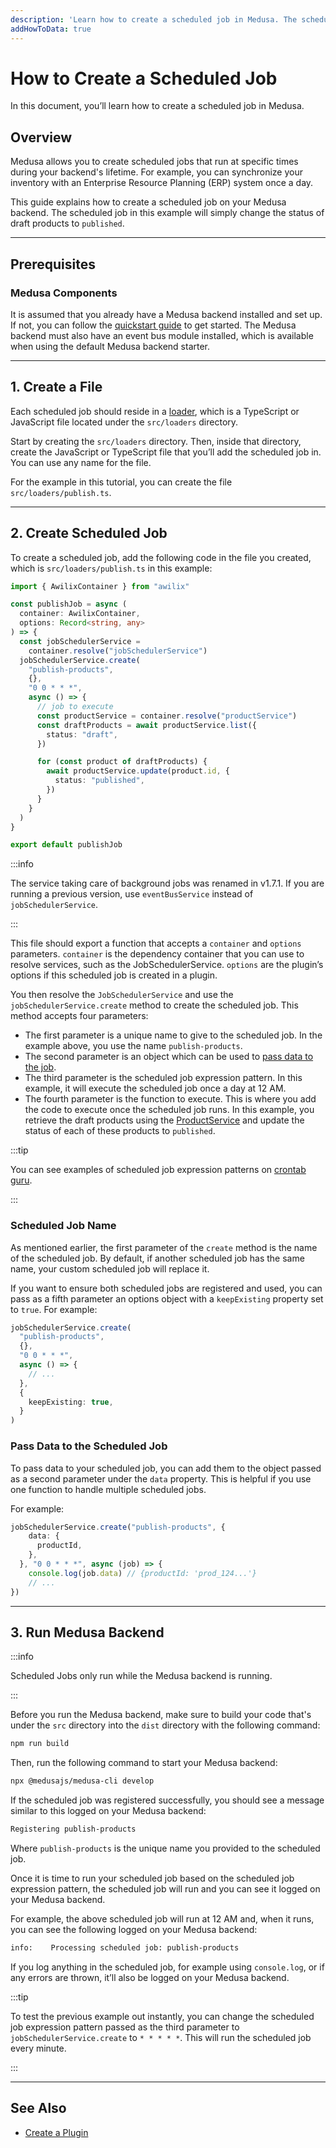 ```yaml
---
description: 'Learn how to create a scheduled job in Medusa. The scheduled job in this example will simply change the status of draft products to published.'
addHowToData: true
---
```


# How to Create a Scheduled Job

In this document, you’ll learn how to create a scheduled job in Medusa.

## Overview

Medusa allows you to create scheduled jobs that run at specific times during your backend's lifetime. For example, you can synchronize your inventory with an Enterprise Resource Planning (ERP) system once a day.

This guide explains how to create a scheduled job on your Medusa backend. The scheduled job in this example will simply change the status of draft products to `published`.

---

## Prerequisites

### Medusa Components

It is assumed that you already have a Medusa backend installed and set up. If not, you can follow the [quickstart guide](../backend/install.mdx) to get started. The Medusa backend must also have an event bus module installed, which is available when using the default Medusa backend starter.

---

## 1. Create a File

Each scheduled job should reside in a [loader](../loaders/overview.mdx), which is a TypeScript or JavaScript file located under the `src/loaders` directory.

Start by creating the `src/loaders` directory. Then, inside that directory, create the JavaScript or TypeScript file that you’ll add the scheduled job in. You can use any name for the file.

For the example in this tutorial, you can create the file `src/loaders/publish.ts`.

---

## 2. Create Scheduled Job

To create a scheduled job, add the following code in the file you created, which is `src/loaders/publish.ts` in this example:

```ts title=src/loaders/publish.ts
import { AwilixContainer } from "awilix"

const publishJob = async (
  container: AwilixContainer,
  options: Record<string, any>
) => {
  const jobSchedulerService = 
    container.resolve("jobSchedulerService")
  jobSchedulerService.create(
    "publish-products", 
    {}, 
    "0 0 * * *", 
    async () => {
      // job to execute
      const productService = container.resolve("productService")
      const draftProducts = await productService.list({
        status: "draft",
      })

      for (const product of draftProducts) {
        await productService.update(product.id, {
          status: "published",
        })
      }
    }
  )
}

export default publishJob
```

:::info

The service taking care of background jobs was renamed in v1.7.1. If you are running a previous version, use `eventBusService` instead of `jobSchedulerService`.

:::

This file should export a function that accepts a `container` and `options` parameters. `container` is the dependency container that you can use to resolve services, such as the JobSchedulerService. `options` are the plugin’s options if this scheduled job is created in a plugin.

You then resolve the `JobSchedulerService` and use the `jobSchedulerService.create` method to create the scheduled job. This method accepts four parameters:

- The first parameter is a unique name to give to the scheduled job. In the example above, you use the name `publish-products`.
- The second parameter is an object which can be used to [pass data to the job](#pass-data-to-the-scheduled-job).
- The third parameter is the scheduled job expression pattern. In this example, it will execute the scheduled job once a day at 12 AM.
- The fourth parameter is the function to execute. This is where you add the code to execute once the scheduled job runs. In this example, you retrieve the draft products using the [ProductService](../../references/services/classes/ProductService.md) and update the status of each of these products to `published`.

:::tip

You can see examples of scheduled job expression patterns on [crontab guru](https://crontab.guru/examples.html).

:::

### Scheduled Job Name

As mentioned earlier, the first parameter of the `create` method is the name of the scheduled job. By default, if another scheduled job has the same name, your custom scheduled job will replace it.

If you want to ensure both scheduled jobs are registered and used, you can pass as a fifth parameter an options object with a `keepExisting` property set to `true`. For example:

```ts
jobSchedulerService.create(
  "publish-products", 
  {},
  "0 0 * * *", 
  async () => {
    // ...
  },
  {
    keepExisting: true,
  }
)
```

### Pass Data to the Scheduled Job

To pass data to your scheduled job, you can add them to the object passed as a second parameter under the `data` property. This is helpful if you use one function to handle multiple scheduled jobs.

For example:

```ts
jobSchedulerService.create("publish-products", {
    data: {
      productId,
    },
  }, "0 0 * * *", async (job) => {
    console.log(job.data) // {productId: 'prod_124...'}
    // ...
})
```

---

## 3. Run Medusa Backend

:::info

Scheduled Jobs only run while the Medusa backend is running.

:::

Before you run the Medusa backend, make sure to build your code that's under the `src` directory into the `dist` directory with the following command:

```bash npm2yarn
npm run build
```

Then, run the following command to start your Medusa backend:

```bash npm2yarn
npx @medusajs/medusa-cli develop
```

If the scheduled job was registered successfully, you should see a message similar to this logged on your Medusa backend:

```bash
Registering publish-products
```

Where `publish-products` is the unique name you provided to the scheduled job.

Once it is time to run your scheduled job based on the scheduled job expression pattern, the scheduled job will run and you can see it logged on your Medusa backend.

For example, the above scheduled job will run at 12 AM and, when it runs, you can see the following logged on your Medusa backend:

```bash noReport
info:    Processing scheduled job: publish-products
```

If you log anything in the scheduled job, for example using `console.log`, or if any errors are thrown, it’ll also be logged on your Medusa backend.

:::tip

To test the previous example out instantly, you can change the scheduled job expression pattern passed as the third parameter to `jobSchedulerService.create` to `* * * * *`. This will run the scheduled job every minute.

:::

---

## See Also

- [Create a Plugin](../plugins/create.md)